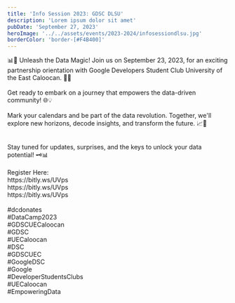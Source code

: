 ```yaml
---
title: 'Info Session 2023: GDSC DLSU'
description: 'Lorem ipsum dolor sit amet'
pubDate: 'September 27, 2023'
heroImage: '../../assets/events/2023-2024/infosessiondlsu.jpg'
borderColor: 'border-[#F4B400]'
---
```


📊🚀 Unleash the Data Magic! Join us on September 23, 2023, for an exciting partnership orientation with Google Developers Student Club University of the East Caloocan. 🤝✨ <br />
<br />
Get ready to embark on a journey that empowers the data-driven community! 🌐💡 <br />
<br />
Mark your calendars and be part of the data revolution. Together, we'll explore new horizons, decode insights, and transform the future. 📈🔮 <br />

<br />
Stay tuned for updates, surprises, and the keys to unlock your data potential! 🗝️📊 <br />

<br />
Register Here: <br />
https://bitly.ws/UVps <br />
https://bitly.ws/UVps <br />
https://bitly.ws/UVps <br />
<br />
#dcdonates <br />
#DataCamp2023 <br />
#GDSCUECaloocan <br />
#GDSC <br />
#UECaloocan <br />
#DSC <br />
#GDSCUEC <br />
#GoogleDSC <br />
#Google <br />
#DeveloperStudentsClubs <br />
#UECaloocan <br />
#EmpoweringData <br />